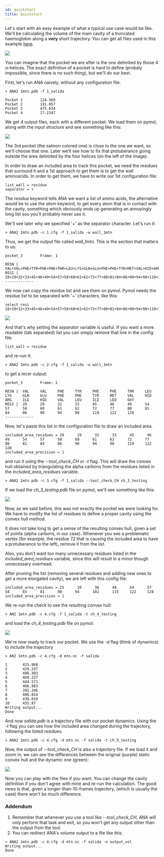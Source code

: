 ```yaml
---
id: quickstart  
title: Quickstart  
---
```




Let's start with an easy example of what a typical use case would be like.
We'll be calculating the volume of the main cavity of a truncated haemoglobin along
a **very** short trajectory.
You can get all files used in this example [here](https://github.com/anadynamics/ANA2/tree/master/aux/quickstart).

![](assets/quickstart/quickstart_1.png)

You can imagine that the pocket we are after is the one delimited by those 4 
α-helices. The exact definition of a pocket is hard to define (probaly
impossible, since there is no such thing), but we'll do our best.

First, let's run ANA naively, without any configuration file:
```
> ANA2 1mtn.pdb -f 1_salida

Pocket 1        124.569
Pocket 2        191.057
Pocket 3        475.634
Pocket 4        17.2347
```
We get 4 output files, each with a different pocket. We load them on pymol,
along with the input structure and see something like this:

![](assets/quickstart/pic_1_mtn_pockets.png)

The 3rd pocket (the salmon colored one) is close to the one we want, so
we'll choose that one. Later we'll see how to fix that protuberance going
outside the area delimited by the four helices (on the left of the image).

In order to draw an included area to track this pocket, we need the residues
that surround it and a 1st approach to get them is to get the wall aminoacids.
In order to get them, we have to write our 1st configuration file:
```
list_wall = residue
separator = +
```
The *residue* keyword tells ANA we want a list of amino acids, the
alternative would be to use the *atom* keyword, to get every atom that is in
contact with the cavity, something which obviously ends up generating an
annoyingly long list sou you'll probably never use it.

We'll see later why we specified '+' as the separator character. Let's run it:
```
> ANA2 1mtn.pdb -c 1.cfg -f 1_salida -w wall_1mtn
```

Thus, we get the output file called *wall_1mtn*. This is the section that
matters to us:
```
pocket_3        Frame: 1

RESN |  VAL+VAL+PHE+TYR+PHE+PHE+THR+LEU+LYS+GLN+GLU+PHE+PHE+TYR+MET+VAL+HID+ARG+ILE+HID+VAL+LEU+ILE+LEU+OXY
RESI |  28+29+32+33+45+46+49+54+57+58+60+61+62+72+77+80+81+84+86+90+94+98+119+122+128
-------------
```
We now can copy the residue list and see them on pymol. Pymol needs the residue
list to be separated with '+' characters, like this:
```
select resi 28+29+32+33+45+46+49+54+57+58+60+61+62+72+77+80+81+84+86+90+94+98+119+122+128
```

![](assets/quickstart/pic_2_mtn_wall_resis.png)

And that's why setting the *separator* variable is useful. If you want a more
readable (tab separated) list you can simply remove that line in the config
file:
```
list_wall = residue
```
and re-run it:
```
> ANA2 1mtn.pdb -c 2.cfg -f 1_salida -w wall_1mtn
```
to get a nicer output:
```
pocket_3        Frame: 1

RESN |  VAL     VAL     PHE     TYR     PHE     PHE     THR     LEU     LYS     GLN     GLU     PHE     PHE     TYR     MET     VAL     HID     ARG     ILE     HID     VAL     LEU     ILE     LEU     OXY 
RESI |  28      29      32      33      45      46      49      54      57      58      60      61      62      72      77      80      81      84      86      90      94      98      119     122     128
-------------  
```


Now, let's paste this list in the configuration file to draw an included area.
```
included_area_residues = 28      29      32      33      45      46      49      54      57      58      60      61      62      72      77      80      81      84      86      90      94      98      119     122     128 
included_area_precision = 1
```
and run it using the *--tool_check_CH* or *-t* flag. This will draw the convex hull obtained
by triangulating the alpha carbons from the residues listed in the 
*included_area_residues* variable.

```
> ANA2 1mtn.pdb -c 3.cfg -f 1_salida --tool_check_CH ch_3_testing
```
If we load the *ch_3_testing.pdb* file on pymol, we'll see something like this:

![](assets/quickstart/pic_3_mtn_ch_testing.png)

Now, as we said before, this was not exactly the pocket we were looking for. We
have to modify the list of residues to define a proper cavity using the convex
hull method.

It does not take long to get a sense of the resulting
convex hull, given a set of points (alpha carbons, in our case). Whenever you
see a problematic vertex (for example, the residue 72 that is causing the 
included area to have a protuberance to the left), remove it from the list.

Also, you don't want too many unnecessary residues listed in the
*included_area_residues* variable, since this will result in a minor though
unnecessary overhead.

After pruning the list (removing several residues and adding new ones to
get a more elongated cavity), we are left with this config file:
```
included_area_residues = 25      29      36      49      54      57      58      65      81      90      94      102      115     122     128 
included_area_precision = 1
```
We re-run the check to see the resulting convex hull:
```
> AN2 1mtn.pdb -c 4.cfg -f 1_salida -t ch_4_testing
```
and load the *ch_4_testing.pdb* file on pymol:

![](assets/quickstart/pic_4_mtn_ch_testing.png)

We're now ready to track our pocket. We use the *-d* flag (think of dynamics)
to include the trajectory

```
> AN2 1mtn.pdb -c 4.cfg -d mtn.nc -f salida

1       431.968
2       429.337
3       406.303
4       469.237
5       444.573
6       466.983
7       392.346
8       486.814
9       438.019
10      455.87
Writing output...
Done
```
And now *salida.pdb* is a trajectory file with our pocket dynamics. 
Using the *-t* flag you can see how the included area changed during the
trajectory, following the listed residues.
```
> ANA2 1mtn.pdb -c 4.cfg -d mtn.nc -f salida -t ch_5_testing
```
Now, the output of *--tool_check_CH* is also a trajectory file. If we load it and zoom
in, we can see the differences between the original (purple) static convex hull
and the dynamic one (green):

![](assets/quickstart/pic_5_mtn_ch_differences.png)

Now you can play with the files if you want. You can change the cavity
definition if you don't agree with mine and re-run the calculation. The good
news is that, given a longer-than-10-frames trajectory, (which is usually the
case) there won't be much difference.



### Addendum

1. Remember that whenever you use a tool like *--tool_check_CH*, ANA will only perform
that task and exit, so you won't get any output other than the output from the
tool.
2. You can redirect ANA's volume output to a file like this:
```
> ANA2 1mtn.pdb -c 4.cfg -d mtn.nc -f salida -o output_vol
Writing output...
Done
```
